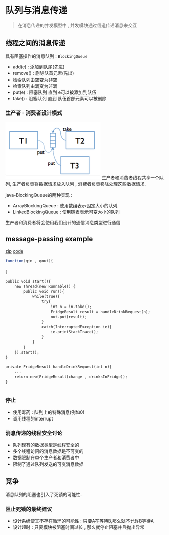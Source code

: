 # 队列与消息传递

> 在消息传递的并发模型中 , 并发模块通过信道传递消息来交互

## 线程之间的消息传递

具有阻塞操作的消息队列 : `BlockingQueue`
- add(e) : 添加到队尾(先进)
- remove() : 删除队首元素(先出)
- 检索队列由空变为非空
- 检索队列由满变为非满
- put(e) : 阻塞队列 直到 e可以被添加到队伍
- take() : 阻塞队列 直到 队伍首部元素可以被删除

### 生产者 - 消费者设计模式
![](./images/2023-11-24-21-19-39.png)
生产者和消费者线程共享一个队列, 生产者负责将数据请求放入队列 , 消费者负责移除处理这些数据请求.

java-BlockingQueue的两种实现 :
- ArrayBlockingQueue : 使用数组表示固定大小的队列.
- LinkedBlockingQueue : 使用链表表示可变大小的队列

生产者和消费者将会使用我们设计的通信消息类型进行通信

## message-passing example
[zip](./ex23-fridge.zip)
[code](./23code_example.md)

```DrinksFridge.java
function(qin , qout){

}
```

```DrinkFridge.start()
public void start(){
    new Thread(new Runnable() {
        public void run(){
            while(true){
                try{
                    int n = in.take();
                    FridgeResult result = handleDrinkRequest(n);
                    out.put(result);
                }
                catch(InterruptedException ie){
                    ie.printStackTrace();
                }
            }
        }
    }).start();
}

```
```DrinksFridge.handleDrinkRequest()
private FridgeResult handleDrinkRequest(int n){
    ...
    return new(FridgeResult(change , drinksInFridge));
}
```
```FridgeResult.java

```

### 停止
- 使用毒药 : 队列上的特殊消息(例如0)
- 调用线程的interrupt

### 消息传递的线程安全讨论
- 队列现有的数据类型是线程安全的
- 多个线程访问的消息数据是不可变的
- 数据限制在单个生产者和消费者中
- 限制了通过队列发送的可变消息数据

## 竞争
消息队列的阻塞也引入了死锁的可能性.

### 阻止死锁的最终建议
- 设计系统使其不存在循环的可能性 : 只要A在等待B,那么就不允许B等待A
- 设计超时 : 只要模块被阻塞时间过长 , 那么就停止阻塞并且抛出异常

